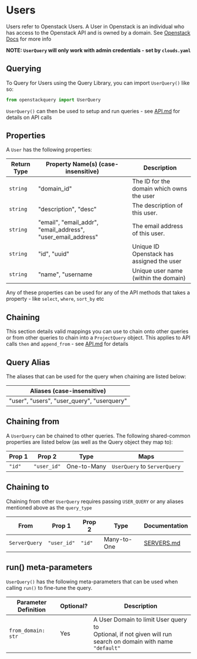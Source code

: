 # Users
Users refer to Openstack Users. A User in Openstack is an individual who has access to the Openstack API and is owned
by a domain.
See [Openstack Docs](https://docs.openstack.org/api-ref/identity/v3/index.html#users) for more info

**NOTE: `UserQuery` will only work with admin credentials - set by `clouds.yaml`**

## Querying

To Query for Users using the Query Library, you can import `UserQuery()` like so:

```python
from openstackquery import UserQuery
```

`UserQuery()` can then be used to setup and run queries - see [API.md](../API.md) for details on API calls

## Properties


A `User` has the following properties:

| Return Type | Property Name(s) (case-insensitive)                          | Description                               |
|-------------|--------------------------------------------------------------|-------------------------------------------|
| `string`    | "domain_id"                                                  | The ID for the domain which owns the user |
| `string`    | "description", "desc"                                        | The description of this user.             |
| `string`    | "email", "email_addr", "email_address", "user_email_address" | The email address of this user.           |
| `string`    | "id", "uuid"                                                 | Unique ID Openstack has assigned the user |
| `string`    | "name", "username                                            | Unique user name (within the domain)      |


Any of these properties can be used for any of the API methods that takes a property - like `select`, `where`, `sort_by` etc

## Chaining
This section details valid mappings you can use to chain onto other queries or from other queries to chain into a `ProjectQuery` object.
This applies to API calls `then` and `append_from` - see [API.md](../API.md) for details


## Query Alias
The aliases that can be used for the query when chaining are listed below:

| Aliases (case-insensitive)                 |
|--------------------------------------------|
| "user", "users", "user_query", "userquery" |


## Chaining from
A `UserQuery` can be chained to other queries.
The following shared-common properties are listed below (as well as the Query object they map to):

| Prop 1 | Prop 2      | Type        | Maps                         |
|--------|-------------|-------------|------------------------------|
| `"id"` | `"user_id"` | One-to-Many | `UserQuery` to `ServerQuery` |


## Chaining to
Chaining from other `UserQuery` requires passing `USER_QUERY` or any aliases mentioned above as the `query_type`

| From          | Prop 1      | Prop 2 | Type        | Documentation            |
|---------------|-------------|--------|-------------|--------------------------|
| `ServerQuery` | `"user_id"` | `"id"` | Many-to-One | [SERVERS.md](SERVERS.md) |


## run() meta-parameters

`UserQuery()` has the following meta-parameters that can be used when calling `run()` to fine-tune the query.

| Parameter Definition | Optional? | Description                                                                                                     |
|----------------------|-----------|-----------------------------------------------------------------------------------------------------------------|
| `from_domain: str`   | Yes       | A User Domain to limit User query to<br/>Optional, if not given will run search on domain with name `"default"` |
